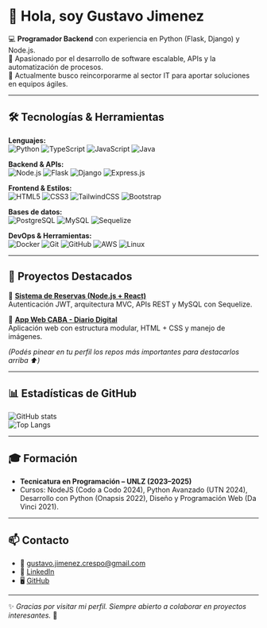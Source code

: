 # 👋 Hola, soy Gustavo Jimenez

💻 **Programador Backend** con experiencia en Python (Flask, Django) y Node.js.  
🌱 Apasionado por el desarrollo de software escalable, APIs y la automatización de procesos.  
🚀 Actualmente busco reincorporarme al sector IT para aportar soluciones en equipos ágiles.  

---

## 🛠️ Tecnologías & Herramientas

**Lenguajes:**  
![Python](https://img.shields.io/badge/Python-3776AB?style=flat&logo=python&logoColor=white)
![TypeScript](https://img.shields.io/badge/TypeScript-3178C6?style=flat&logo=typescript&logoColor=white)
![JavaScript](https://img.shields.io/badge/JavaScript-F7DF1E?style=flat&logo=javascript&logoColor=black)
![Java](https://img.shields.io/badge/Java-007396?style=flat&logo=java&logoColor=white)

**Backend & APIs:**  
![Node.js](https://img.shields.io/badge/Node.js-339933?style=flat&logo=nodedotjs&logoColor=white)
![Flask](https://img.shields.io/badge/Flask-000000?style=flat&logo=flask&logoColor=white)
![Django](https://img.shields.io/badge/Django-092E20?style=flat&logo=django&logoColor=white)
![Express.js](https://img.shields.io/badge/Express.js-404D59?style=flat&logo=express&logoColor=white)

**Frontend & Estilos:**  
![HTML5](https://img.shields.io/badge/HTML5-E34F26?style=flat&logo=html5&logoColor=white)
![CSS3](https://img.shields.io/badge/CSS3-1572B6?style=flat&logo=css3&logoColor=white)
![TailwindCSS](https://img.shields.io/badge/Tailwind_CSS-38B2AC?style=flat&logo=tailwind-css&logoColor=white)
![Bootstrap](https://img.shields.io/badge/Bootstrap-7952B3?style=flat&logo=bootstrap&logoColor=white)

**Bases de datos:**  
![PostgreSQL](https://img.shields.io/badge/PostgreSQL-316192?style=flat&logo=postgresql&logoColor=white)
![MySQL](https://img.shields.io/badge/MySQL-005C84?style=flat&logo=mysql&logoColor=white)
![Sequelize](https://img.shields.io/badge/Sequelize-52B0E7?style=flat&logo=sequelize&logoColor=white)

**DevOps & Herramientas:**  
![Docker](https://img.shields.io/badge/Docker-2496ED?style=flat&logo=docker&logoColor=white)
![Git](https://img.shields.io/badge/Git-F05032?style=flat&logo=git&logoColor=white)
![GitHub](https://img.shields.io/badge/GitHub-181717?style=flat&logo=github&logoColor=white)
![AWS](https://img.shields.io/badge/AWS-232F3E?style=flat&logo=amazon-aws&logoColor=white)
![Linux](https://img.shields.io/badge/Linux-FCC624?style=flat&logo=linux&logoColor=black)

---

## 📂 Proyectos Destacados

🔹 **[Sistema de Reservas (Node.js + React)](https://github.com/gustavoJimenezz)**  
Autenticación JWT, arquitectura MVC, APIs REST y MySQL con Sequelize.  

🔹 **[App Web CABA - Diario Digital](https://github.com/gustavoJimenezz/appweb_caba_2c_2024)**  
Aplicación web con estructura modular, HTML + CSS y manejo de imágenes.  

*(Podés pinear en tu perfil los repos más importantes para destacarlos arriba ⬆️)*  

---

## 📊 Estadísticas de GitHub

![GitHub stats](https://github-readme-stats.vercel.app/api?username=gustavoJimenezz&show_icons=true&theme=tokyonight)  
![Top Langs](https://github-readme-stats.vercel.app/api/top-langs/?username=gustavoJimenezz&layout=compact&theme=tokyonight)

---

## 🎓 Formación

- **Tecnicatura en Programación – UNLZ (2023–2025)**  
- Cursos: NodeJS (Codo a Codo 2024), Python Avanzado (UTN 2024), Desarrollo con Python (Onapsis 2022), Diseño y Programación Web (Da Vinci 2021).  

---

## 📫 Contacto

- 📧 [gustavo.jimenez.crespo@gmail.com](mailto:gustavo.jimenez.crespo@gmail.com)  
- 💼 [LinkedIn](https://www.linkedin.com/in/gustavo-jimenez-crespo-93a1b5186)  
- 🖥️ [GitHub](https://github.com/gustavoJimenezz)  

---
✨ *Gracias por visitar mi perfil. Siempre abierto a colaborar en proyectos interesantes.* 🚀

